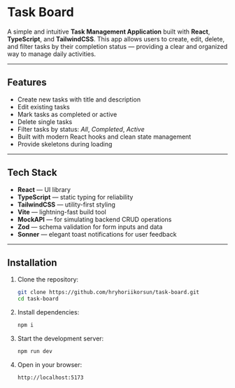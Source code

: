 # Task Board

A simple and intuitive **Task Management Application** built with **React**, **TypeScript**, and **TailwindCSS**.
This app allows users to create, edit, delete, and filter tasks by their completion status — providing a clear and organized way to manage daily activities.

---

## Features

- Create new tasks with title and description
- Edit existing tasks
- Mark tasks as completed or active
- Delete single tasks
- Filter tasks by status: _All_, _Completed_, _Active_
- Built with modern React hooks and clean state management
- Provide skeletons during loading

---

## Tech Stack

- **React** — UI library
- **TypeScript** — static typing for reliability
- **TailwindCSS** — utility-first styling
- **Vite** — lightning-fast build tool
- **MockAPI** — for simulating backend CRUD operations
- **Zod** — schema validation for form inputs and data
- **Sonner** — elegant toast notifications for user feedback

---

## Installation

1. Clone the repository:

   ```bash
   git clone https://github.com/hryhoriikorsun/task-board.git
   cd task-board
   ```

2. Install dependencies:

   ```bash
   npm i
   ```

3. Start the development server:

   ```bash
   npm run dev
   ```

4. Open in your browser:

   ```bash
   http://localhost:5173
   ```
